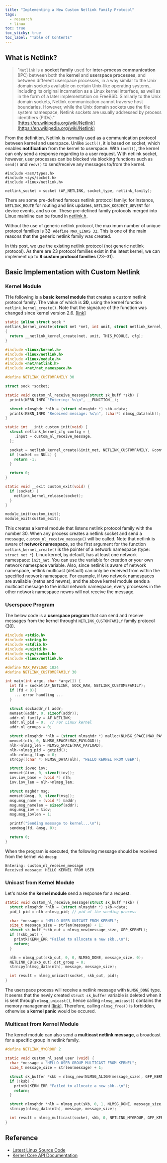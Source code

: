 ```yaml
---
title: "Implementing a New Custom Netlink Family Protocol"
tags:
  - research
  - linux
toc: true
toc_sticky: true
toc_label: "Table of Contents"
---
```




## What is Netlink?

> "`Netlink` is a **socket family** used for **inter-process communication** (IPC) between both the **kernel** and **userspace processes**, and between different userspace processes, in a way similar to the Unix domain sockets available on certain Unix-like operating systems, including its original incarnation as a Linux kernel interface, as well as in the form of a later implementation on FreeBSD. Similarly to the Unix domain sockets, Netlink communication cannot traverse host boundaries. However, while the Unix domain sockets use the file system namespace, Netlink sockets are usually addressed by process identifiers (PIDs)."
> <br>
> [https://en.wikipedia.org/wiki/Netlink](https://en.wikipedia.org/wiki/Netlink)


From the definition, Netlink is normally used as a communication protocol between kernel and userspace. Unlike `ioctl()`, it is based on socket, which enables **notification** from the kernel to userspace. With `ioctl()`, the kernel can only send a response regarding to a user request. With netlink socket, however, user processes can be blocked via blocking functions such as `send()` and `recv()` to send/receive any messages to/from the kernel.

```
#include <asm/types.h>
#include <sys/socket.h>
#include <linux/netlink.h>

netlink_socket = socket (AF_NETLINK, socket_type, netlink_family);
```

There are some pre-defined famous netlink protocol family: for instance, `NETLINK_ROUTE` for routing and link updates, `NETLINK_KOBJECT_UEVENT` for device events, and so on. These pre-defined family protocols merged into Linux mainline can be found in [netlink.h](https://elixir.bootlin.com/linux/latest/source/include/uapi/linux/netlink.h#L9).

Without the use of generic netlink protocol, the maximum number of unique protocol families is 32: `#define MAX_LINKS 32`. This is one of the main reasons that the generic netlink family was created.

In this post, we use the existing netlink protocol (not generic netlink protocol). As there are 23 protocol families exist in the latest kernel, we can implement up to **9 custom protocol families** (23~31).



## Basic Implementation with Custom Netlink

### Kernel Module

THe following is a **basic kernel module** that creates a custom netlink protocol family. The value of which is **30**, using the kernel function `netlink_kernel_create()`. Note that the signature of the function was changed since kernel version 2.6. [[link]](https://elixir.bootlin.com/linux/latest/source/include/linux/netlink.h#L58)

```c
static inline struct sock *
netlink_kernel_create(struct net *net, int unit, struct netlink_kernel_cfg *cfg)
{
  return __netlink_kernel_create(net, unit, THIS_MODULE, cfg);
}
```

```c
#include <linux/kernel.h>
#include <linux/netlink.h>
#include <linux/module.h>
#include <net/netlink.h>
#include <net/net_namespace.h>

#define NETLINK_CUSTOMFAMILY 30

struct sock *socket;

static void custom_nl_receive_message(struct sk_buff *skb) {
  printk(KERN_INFO "Entering: %s\n", __FUNCTION__);

  struct nlmsghdr *nlh = (struct nlmsghdr *) skb->data;
  printk(KERN_INFO "Received message: %s\n", (char*) nlmsg_data(nlh));
}

static int __init custom_init(void) {
  struct netlink_kernel_cfg config = {
    .input = custom_nl_receive_message,
  };

  socket = netlink_kernel_create(&init_net, NETLINK_CUSTOMFAMILY, &config);
  if (socket == NULL) {
    return -1;
  }

  return 0;
}

static void __exit custom_exit(void) {
  if (socket) {
    netlink_kernel_release(socket);
  }
}

module_init(custom_init);
module_exit(custom_exit);
```

This creates a kernel module that listens netlink protocol family with the number 30. When any process creates a netlink socket and send a message, `custom_nl_receive_message()` will be called. Note that netlink is aware of **network namespace**, so the first argument for the function `netlink_kernel_create()` is the pointer of a network namespace (type: `struct net *`). Linux kernel, by default, has at least one network namespace: `init_net`. You can use the variable for creation or your own network namespace variable. Also, since netlink is aware of network namespace, netlink multicast (default) can only be received from within the specified network namespace. For example, if two network namespaces are available (netns and newns), and the above kernel module sends a multicast message to the initial network namespace, every processes in the other network namespace newns will not receive the message.



### Userspace Program

The below code is a **userspace program** that can send and receive messages from the kernel throught `NETLINK_CUSTOMFAMILY` family protocol (30).

```c
#include <stdio.h>
#include <string.h>
#include <stdlib.h>
#include <unistd.h>
#include <sys/socket.h>
#include <linux/netlink.h>

#define MAX_PAYLOAD 1024
#define NETLINK_CUSTOMEFAMILY 30

int main(int argc, char *argv[]) {
  int fd = socket(AF_NETLINK, SOCK_RAW, NETLINK_CUSTOMEFAMILY);
  if (fd < 0){
    ... error handling ...
  }

  struct sockaddr_nl addr;
  memset(&addr, 0, sizeof(addr));
  addr.nl_family = AF_NETLINK;
  addr.nl_pid = 0;  // For Linux kernel
  addr.nl_groups = 0;

  struct nlmsghdr *nlh = (struct nlmsghdr *) malloc(NLMSG_SPACE(MAX_PAYLOAD));
  memset(nlh, 0, NLMSG_SPACE(MAX_PAYLOAD));
  nlh->nlmsg_len = NLMSG_SPACE(MAX_PAYLOAD);
  nlh->nlmsg_pid = getpid();
  nlh->nlmsg_flags = 0;
  strcpy((char *) NLMSG_DATA(nlh), "HELLO KERNEL FROM USER");

  struct iovec iov;
  memset(&iov, 0, sizeof(iov));
  iov.iov_base = (void *) nlh;
  iov.iov_len = nlh->nlmsg_len;

  struct msghdr msg;
  memset(&msg, 0, sizeof(msg));
  msg.msg_name = (void *) &addr;
  msg.msg_namelen = sizeof(addr);
  msg.msg_iov = &iov;
  msg.msg_iovlen = 1;

  printf("Sending message to kernel...\n");
  sendmsg(fd, &msg, 0);

  return 0;
}
```


When the program is executed, the following message should be received from the kernel via `dmesg`:

```
Entering: custom_nl_receive_message
Received message: HELLO KERNEL FROM USER
```



### Unicast from Kernel Module

Let's make the **kernel module** send a response for a request.

```c
static void custom_nl_receive_message(struct sk_buff *skb) {
  struct nlmsghdr *nlh = (struct nlmsghdr *) skb->data;
  pid_t pid = nlh->nlmsg_pid; // pid of the sending process

  char *message = "HELLO USER UNICAST FROM KERNEL";
  size_t message_size = strlen(message) + 1;
  struct sk_buff *skb_out = nlmsg_new(message_size, GFP_KERNEL);
  if (!skb_out) {
    printk(KERN_ERR "Failed to allocate a new skb..\n");
    return;
  }

  nlh = nlmsg_put(skb_out, 0, 0, NLMSG_DONE, message_size, 0);
  NETLINK_CB(skb_out).dst_group = 0;
  strncpy(nlmsg_data(nlh), message, message_size);

  int result = nlmsg_unicast(socket, skb_out, pid);
}
```

The userspace process will receive a netlink message with `NLMSG_DONE` type. It seems that the newly created `struct sk_buffer` variable is deleted when it is sent through `nlmsg_unicast()`, hence calling `nlmsg_unicast()` contains the memory management [[link]](https://stackoverflow.com/questions/10138848/kernel-crash-when-trying-to-free-the-skb-with-nlmsg-freeskb-out/10138935#10138935). Therefore, calling `nlmsg_free()` is forbidden, otherwise a **kernel panic** would be occured.



### Multicast from Kernel Module

The kernel module can also send a **multicast netlink message**, a broadcast for a specific group in netlink family.

```c
#define NETLINK_MYGROUP 2

static void custom_nl_send_user (void) {
  char *message = "HELLO USER GROUP MULTICAST FROM KERNEL";
  size_t message_size = strlen(message) + 1;

  struct sk_buffer *skb = nlmsg_new(NLMSG_ALIGN(message_size), GFP_KERNEL);
  if (!ksb) {
    printk(KERN_ERR "Failed to allocate a new skb..\n");
    return;
  }

  struct nlmsghdr *nlh = nlmsg_put(skb, 0, 1, NLMSG_DONE, message_size, 0);
  strncpy(nlmsg_data(nlh), message, message_size);

  int result = nlmsg_multicast(socket, skb, 0, NETLINK_MYGROUP, GFP_KERNEL);
}
```


## Reference

- [Latest Linux Source Code](https://elixir.bootlin.com/linux/latest/source)
- [Kernel Core API Documentation](https://www.kernel.org/doc/html/next/core-api/)